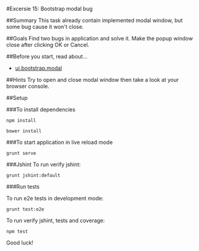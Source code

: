 #Excersie 15: Bootstrap modal bug

##Summary
This task already contain implemented modal window, but some bug cause it won't close. 

##Goals
Find two bugs in application and solve it. Make the popup window close after clicking OK or Cancel.

##Before you start, read about...
* [ui.bootstrap.modal](http://angular-ui.github.io/bootstrap/#/modal)

##Hints
Try to open and close modal window then take a look at your browser console.

##Setup
 
###To install dependencies 

```
npm install
```

```
bower install
```

###To start application in live reload mode

    grunt serve
    
###Jshint
To run verify jshint:
    
    grunt jshint:default

###Run tests
    
To run e2e tests in development mode:

    grunt test:e2e

To run verify jshint, tests and coverage:

    npm test

Good luck!
